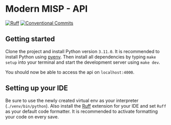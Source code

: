 # Modern MISP - API

[![Ruff](https://img.shields.io/endpoint?url=https://raw.githubusercontent.com/astral-sh/ruff/main/assets/badge/v2.json)](https://github.com/astral-sh/ruff) [![Conventional Commits](https://img.shields.io/badge/Conventional_Commits-1.0.0-orange.svg)](https://conventionalcommits.org)

## Getting started

Clone the project and install Python version `3.11.0`. It is recommended to install Python using [pyenv](https://github.com/pyenv/pyenv#installation). Then install all dependencies by typing `make setup` into your terminal and start the development server using `make dev`.

You should now be able to access the api on `localhost:4000`.

## Setting up your IDE

Be sure to use the newly created virtual env as your interpreter (`./venv/bin/python`). Also install the [Ruff](https://docs.astral.sh/ruff/integrations/) extension for your IDE and set `Ruff` as your default code formatter. It is recommended to activate formatting your code on every save.
